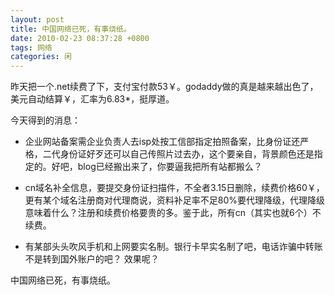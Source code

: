 ```yaml
---
layout: post
title: 中国网络已死，有事烧纸。
date: 2010-02-23 08:37:28 +0800
tags: 网络
categories: 闲
---
```

昨天把一个.net续费了下，支付宝付款53￥。godaddy做的真是越来越出色了，美元自动结算￥，汇率为6.83*，挺厚道。

今天得到的消息：

+ 企业网站备案需企业负责人去isp处按工信部指定拍照备案，比身份证还严格，二代身份证好歹还可以自己传照片过去办，这个要亲自，背景颜色还是指定的。好吧，blog已经搬出来了，你要逼我把所有站都搬么？

+ cn域名补全信息，要提交身份证扫描件，不全者3.15日删除，续费价格60￥，更有某个域名注册商对代理商说，资料补足率不足80%要代理降级，代理降级意味着什么？注册和续费价格要贵的多。鉴于此，所有cn（其实也就6个）不续费。

+ 有某部头头吹风手机和上网要实名制。银行卡早实名制了吧，电话诈骗中转账不是转到国外账户的吧？ 效果呢？


中国网络已死，有事烧纸。
